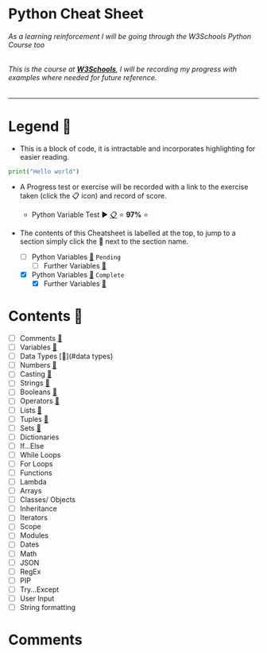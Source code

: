 # Python Cheat Sheet
###### As a learning reinforcement I will be going through the W3Schools Python Course too
###### This is the course at [**W3Schools**](https://www.w3schools.com/python/python_variables.asp), I will be recording my progress with examples where needed for future reference.
___

# Legend :key:
* This is a block of code, it is intractable and incorporates highlighting for easier reading.
```python
print("Hello world")  
```

* A Progress test or exercise will be recorded with a link to the exercise taken (click the :clipboard: icon) and record of score. <br>
  
    * Python Variable Test :arrow_forward: [:clipboard:](Day12_Training.md)  :star: **97%** :star:

* The contents of this Cheatsheet is labelled at the top, to jump to a section simply click the :file_folder: next to the section name.
    - [ ] Python Variables [:file_folder:](#contents-page_facing_up) `Pending`
        - [ ] Further Variables [:file_folder:](#contents-page_facing_up)
        
    - [x] Python Variables [:file_folder:](#contents-page_facing_up) `Complete` 
        - [x] Further Variables [:file_folder:](#contents-page_facing_up)
           
# Contents :page_facing_up:
- [ ] Comments [:file_folder:](#comments)
- [ ] Variables [:file_folder:](#variables)
- [ ] Data Types [:file_folder:](#data types)
- [ ] Numbers [:file_folder:](#numbers)
- [ ] Casting [:file_folder:](#castings)
- [ ] Strings [:file_folder:](#strings)
- [ ] Booleans [:file_folder:](#booleans)
- [ ] Operators [:file_folder:](#operators)
- [ ] Lists [:file_folder:](#lists)
- [ ] Tuples [:file_folder:](#tuples)
- [ ] Sets [:file_folder:](#sets)
- [ ] Dictionaries 
- [ ] If...Else
- [ ] While Loops
- [ ] For Loops
- [ ] Functions
- [ ] Lambda
- [ ] Arrays
- [ ] Classes/ Objects
- [ ] Inheritance
- [ ] Iterators
- [ ] Scope
- [ ] Modules
- [ ] Dates
- [ ] Math
- [ ] JSON
- [ ] RegEx
- [ ] PIP
- [ ] Try...Except
- [ ] User Input
- [ ] String formatting

# Comments
